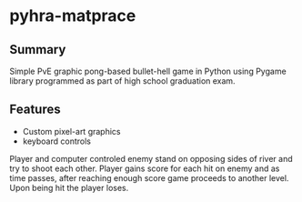 # pyhra-matprace

## Summary
Simple PvE graphic pong-based bullet-hell game in Python using Pygame library programmed as part of high school graduation exam.

## Features
- Custom pixel-art graphics
- keyboard controls

Player and computer controled enemy stand on opposing sides of river and try to shoot each other. Player gains score for each hit on enemy and as time passes, after reaching enough score game proceeds to another level. Upon being hit the player loses.
